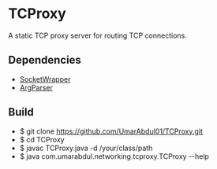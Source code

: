 # TCProxy
A static TCP proxy server for routing TCP connections.

## Dependencies

* [SocketWrapper](https://github.com/UmarAbdul01/SocketWrapper)
* [ArgParser](https://github.com/UmarAbdul01/ArgParser)

## Build

* $ git clone https://github.com/UmarAbdul01/TCProxy.git
* $ cd TCProxy
* $ javac TCProxy.java -d /your/class/path
* $ java com.umarabdul.networking.tcproxy.TCProxy --help
